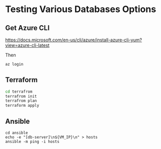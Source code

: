 # Testing Various Databases Options

## Get Azure CLI

https://docs.microsoft.com/en-us/cli/azure/install-azure-cli-yum?view=azure-cli-latest

Then

```bash
az login
```

## Terraform

```bash
cd terrafrom
terrafrom init
terrafrom plan
terraform apply
```

## Ansible

```
cd ansible
echo -e "[db-server]\n${VM_IP}\n" > hosts
ansible -m ping -i hosts
```

